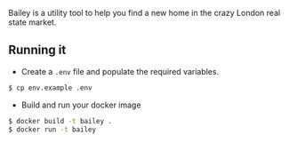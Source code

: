 Bailey is a utility tool to help you find a new home in the crazy London real
state market.


## Running it

* Create a `.env` file and populate the required variables.

```bash
$ cp env.example .env
```
* Build and run your docker image

```bash
$ docker build -t bailey .
$ docker run -t bailey
```
